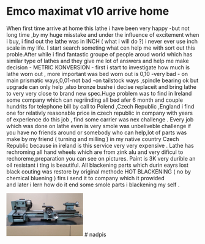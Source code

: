 # Emco maximat v10 arrive home
When first time arrive at home this lathe i have been very happy -but not long time ,by my huge misstake and under the influence of excitement when i buy, i find out the lathe was in INCH ( what i will do ?) i never ever use inch scale in my life. I start search someting what cen help me with sort out this proble.After while i find fantastic groupe of people aroud world which has similar type of lathes and they give me lot of answers and help me make decision - METRIC KONVERSION - first i start to investigate how much is lathe worn out , more important was bed worn out is 0,10 -very bad - on main prismatic ways,0,01-not bad -on tailstock ways ,spindle bearing ok but upgrade can only help ,also bronze bushe i decise replaceit and bring lathe to very very close to brand new spec.Huge problem was to find in Ireland some company which can regriinding all bed afer 6 month and couple hundrits for telephone bill by call to Polend ,Czech Republic ,England i find one for relativly reasonable price in czech republic in company with years of experience do this job , find some carrier was nex challenge .
Every job which was done on lathe even is very smole was unbeliveble challenge if you have no friends around or somebody who can help,lot of parts was make by my friend ( turning and milling ) in my native country Czech Republic because in ireland is this service very very expensive .
Lathe has rechroming all hand wheels which are from zink alu and very dificul to rechoreme,preparation you can see on pictures.
Paint is 3K very durible an oil resistant i ting is beautiful.
All blackening parts which durin eayrs lost black couting was restore by original methode HOT BLACKENING ( no by chemical bluening ) firs i send it to company which it prowided  
     and later i lern how do it end some smole parts i blackening my self .  
       

<img src="start here/1.jpg" alt="drawing" width="200"/>
# nadpis
